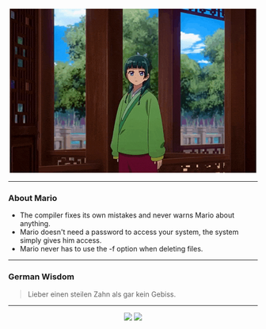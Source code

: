 <p align="center">
  <img src="assets/maomao.gif" />
</p>

---

### About Mario
- The compiler fixes its own mistakes and never warns Mario about anything.
- Mario doesn't need a password to access your system, the system simply gives him access.
- Mario never has to use the -f option when deleting files.

---

### German Wisdom
> Lieber einen steilen Zahn als gar kein Gebiss.

---

<p align="center">
  <a>
    <img height="180em" src="https://github-readme-stats-eight-theta.vercel.app/api?username=Torfkopp&show_icons=true&theme=dark&include_all_commits=true&count_private=true"/>
  </a>
  <a href="https://github.com/Torfkopp?tab=repositories">
    <img height="180em" src="https://github-readme-stats-eight-theta.vercel.app/api/top-langs/?username=torfkopp&layout=compact&theme=dark&langs_count=8&hide=java"/>
  </a>
</p>
